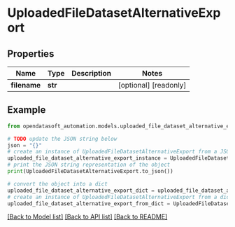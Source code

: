 # UploadedFileDatasetAlternativeExport


## Properties

Name | Type | Description | Notes
------------ | ------------- | ------------- | -------------
**filename** | **str** |  | [optional] [readonly] 

## Example

```python
from opendatasoft_automation.models.uploaded_file_dataset_alternative_export import UploadedFileDatasetAlternativeExport

# TODO update the JSON string below
json = "{}"
# create an instance of UploadedFileDatasetAlternativeExport from a JSON string
uploaded_file_dataset_alternative_export_instance = UploadedFileDatasetAlternativeExport.from_json(json)
# print the JSON string representation of the object
print(UploadedFileDatasetAlternativeExport.to_json())

# convert the object into a dict
uploaded_file_dataset_alternative_export_dict = uploaded_file_dataset_alternative_export_instance.to_dict()
# create an instance of UploadedFileDatasetAlternativeExport from a dict
uploaded_file_dataset_alternative_export_from_dict = UploadedFileDatasetAlternativeExport.from_dict(uploaded_file_dataset_alternative_export_dict)
```
[[Back to Model list]](../README.md#documentation-for-models) [[Back to API list]](../README.md#documentation-for-api-endpoints) [[Back to README]](../README.md)


